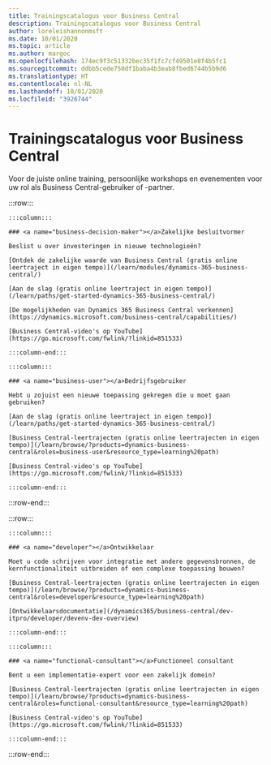 ```yaml
---
title: Trainingscatalogus voor Business Central
description: Trainingscatalogus voor Business Central
author: loreleishannonmsft
ms.date: 10/01/2020
ms.topic: article
ms.author: margoc
ms.openlocfilehash: 174ec9f3c51332bec35f1fc7cf49501e8f4b5fc1
ms.sourcegitcommit: ddbb5cede750df1baba4b3eab8fbed6744b5b9d6
ms.translationtype: HT
ms.contentlocale: nl-NL
ms.lasthandoff: 10/01/2020
ms.locfileid: "3926744"
---
```

# <a name="business-central-learning-catalog"></a>Trainingscatalogus voor Business Central

Voor de juiste online training, persoonlijke workshops en evenementen voor uw rol als Business Central-gebruiker of -partner.

:::row:::

    :::column:::

    ### <a name="business-decision-maker"></a>Zakelijke besluitvormer

    Beslist u over investeringen in nieuwe technologieën? 

    [Ontdek de zakelijke waarde van Business Central (gratis online leertraject in eigen tempo)](/learn/modules/dynamics-365-business-central/)

    [Aan de slag (gratis online leertraject in eigen tempo)](/learn/paths/get-started-dynamics-365-business-central/)

    [De mogelijkheden van Dynamics 365 Business Central verkennen](https://dynamics.microsoft.com/business-central/capabilities/)

    [Business Central-video's op YouTube](https://go.microsoft.com/fwlink/?linkid=851533)

    :::column-end:::

    :::column:::

    ### <a name="business-user"></a>Bedrijfsgebruiker

    Hebt u zojuist een nieuwe toepassing gekregen die u moet gaan gebruiken? 

    [Aan de slag (gratis online leertraject in eigen tempo)](/learn/paths/get-started-dynamics-365-business-central/)

    [Business Central-leertrajecten (gratis online leertrajecten in eigen tempo)](/learn/browse/?products=dynamics-business-central&roles=business-user&resource_type=learning%20path)

    [Business Central-video's op YouTube](https://go.microsoft.com/fwlink/?linkid=851533)

    :::column-end:::

:::row-end:::

:::row:::

    :::column:::

    ### <a name="developer"></a>Ontwikkelaar

    Moet u code schrijven voor integratie met andere gegevensbronnen, de kernfunctionaliteit uitbreiden of een complexe toepassing bouwen?

    [Business Central-leertrajecten (gratis online leertrajecten in eigen tempo)](/learn/browse/?products=dynamics-business-central&roles=developer&resource_type=learning%20path)

    [Ontwikkelaarsdocumentatie](/dynamics365/business-central/dev-itpro/developer/devenv-dev-overview)

    :::column-end:::

    :::column:::

    ### <a name="functional-consultant"></a>Functioneel consultant
    
    Bent u een implementatie-expert voor een zakelijk domein? 

    [Business Central-leertrajecten (gratis online leertrajecten in eigen tempo)](/learn/browse/?products=dynamics-business-central&roles=functional-consultant&resource_type=learning%20path)

    [Business Central-video's op YouTube](https://go.microsoft.com/fwlink/?linkid=851533)

    :::column-end:::

:::row-end:::
